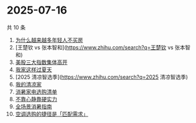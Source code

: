 # 2025-07-16

共 10 条

<!-- BEGIN -->
<!-- 最后更新时间 Wed Jul 16 2025 02:17:53 GMT+0800 (China Standard Time) -->

1. [为什么越来越多年轻人不买房](https://www.zhihu.com/search?q=为什么越来越多年轻人不买房)
1. [王楚钦 vs 张本智和](https://www.zhihu.com/search?q=王楚钦 vs 张本智和)
1. [美股三大指数集体高开](https://www.zhihu.com/search?q=美股三大指数集体高开)
1. [我家这样过夏天](https://www.zhihu.com/search?q=我家这样过夏天)
1. [2025 清凉智选季](https://www.zhihu.com/search?q=2025 清凉智选季)
1. [我的清凉家](https://www.zhihu.com/search?q=我的清凉家)
1. [消暑家电选购清单](https://www.zhihu.com/search?q=消暑家电选购清单)
1. [不靠心静靠硬实力](https://www.zhihu.com/search?q=不靠心静靠硬实力)
1. [全场景消暑指南](https://www.zhihu.com/search?q=全场景消暑指南)
1. [空调选购的捷径是「匹配需求」](https://www.zhihu.com/search?q=空调选购的捷径是「匹配需求」)

<!-- END -->
